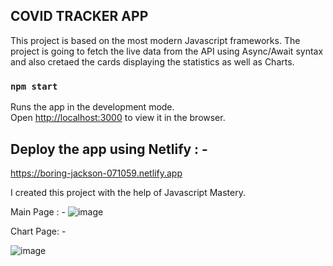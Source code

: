 
 ## COVID TRACKER APP ##
 
 This project is based on the most modern Javascript frameworks.
 The project is going to fetch the live data from the API using Async/Await syntax and also cretaed the cards displaying the statistics as well as Charts. 

### `npm start`

Runs the app in the development mode.<br />
Open [http://localhost:3000](http://localhost:3000) to view it in the browser.


## Deploy the app using Netlify : -
https://boring-jackson-071059.netlify.app



I created this project with the help of Javascript Mastery.


Main Page : - 
![image](https://res.cloudinary.com/singhprateek089/image/upload/v1595174860/Screenshot_9_cpdv8z.png)

Chart Page: - 

![image](https://res.cloudinary.com/singhprateek089/image/upload/v1595174972/Screenshot_10_cllp7p.png)
